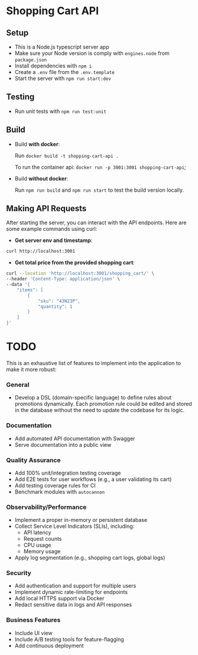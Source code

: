 # Shopping Cart API

## Setup

- This is a Node.js typescript server app
- Make sure your Node version is comply with `engines.node` from `package.json`
- Install dependencies with `npm i`
- Create a `.env` file from the `.env.template`
- Start the server with `npm run start:dev`

## Testing

- Run unit tests with `npm run test:unit`

## Build

- Build **with docker**:

  Run `docker build -t shopping-cart-api .`

  To run the container api: `docker run -p 3001:3001 shopping-cart-api`;

- Build **without docker**:

  Run `npm run build` and `npm run start` to test the build version locally.

## Making API Requests

After starting the server, you can interact with the API endpoints. Here are some example commands using curl:

- **Get server env and timestamp**:

```bash
curl http://localhost:3001
```

- **Get total price from the provided shopping cart**:

```bash
curl --location 'http://localhost:3001/shopping_cart/' \
--header 'Content-Type: application/json' \
--data '{
	"items": [
		{
			"sku": "43N23P",
			"quantity": 1
		}
	]
}'
```

# TODO

This is an exhaustive list of features to implement into the application to make it more robust:

### General
- Develop a DSL (domain-specific language) to define rules about promotions dynamically. Each promotion rule could be edited and stored in the database without the need to update the codebase for its logic.

### Documentation

- Add automated API documentation with Swagger
- Serve documentation into a public view

### Quality Assurance

- Add 100% unit/integration testing coverage
- Add E2E tests for user workflows (e.g., a user validating its cart)
- Add testing coverage rules for CI
- Benchmark modules with `autocannon`

### Observability/Performance

- Implement a proper in-memory or persistent database
- Collect Service Level Indicators (SLIs), including:
  - API latency
  - Request counts
  - CPU usage
  - Memory usage
- Apply log segmentation (e.g., shopping cart logs, global logs)

### Security

- Add authentication and support for multiple users
- Implement dynamic rate-limiting for endpoints
- Add local HTTPS support via Docker
- Redact sensitive data in logs and API responses

### Business Features

- Include UI view
- Include A/B testing tools for feature-flagging
- Add continuous deployment
